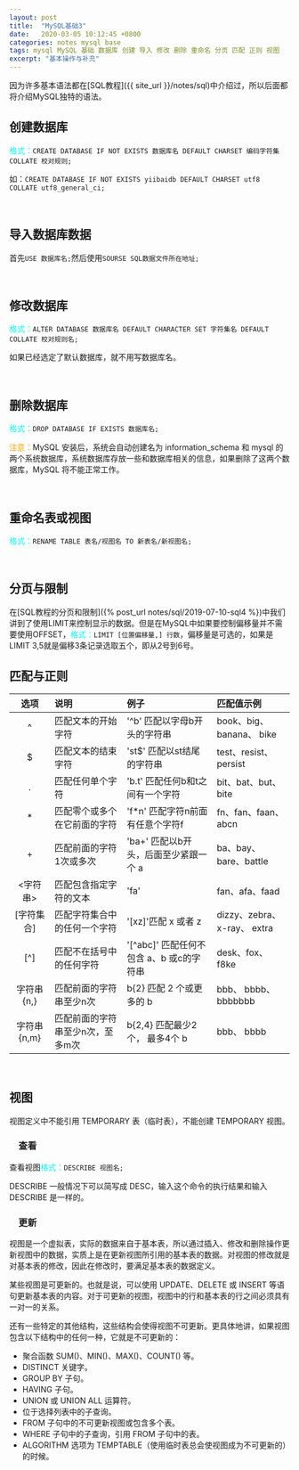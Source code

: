 ```yaml
---
layout: post
title:  "MySQL基础3"
date:   2020-03-05 10:12:45 +0800
categories: notes mysql base
tags: mysql MySQL 基础 数据库 创建 导入 修改 删除 重命名 分页 匹配 正则 视图
excerpt: "基本操作与补充"
---
```


因为许多基本语法都在[SQL教程]({{ site_url }}/notes/sql)中介绍过，所以后面都将介绍MySQL独特的语法。

## 创建数据库

<span style="color:aqua">格式：</span>`CREATE DATABASE IF NOT EXISTS 数据库名 DEFAULT CHARSET 编码字符集 COLLATE 校对规则;`

如：`CREATE DATABASE IF NOT EXISTS yiibaidb DEFAULT CHARSET utf8 COLLATE utf8_general_ci;`

&emsp;

## 导入数据库数据

首先`USE 数据库名;`然后使用`SOURSE SQL数据文件所在地址;`

&emsp;

## 修改数据库

<span style="color:aqua">格式：</span>`ALTER DATABASE 数据库名 DEFAULT CHARACTER SET 字符集名 DEFAULT COLLATE 校对规则名;`

如果已经选定了默认数据库，就不用写数据库名。

&emsp;

## 删除数据库

<span style="color:aqua">格式：</span>`DROP DATABASE IF EXISTS 数据库名;`

<span style="color:orange">注意：</span>MySQL 安装后，系统会自动创建名为 information_schema 和 mysql 的两个系统数据库，系统数据库存放一些和数据库相关的信息，如果删除了这两个数据库，MySQL 将不能正常工作。

&emsp;

## 重命名表或视图

<span style="color:aqua">格式：</span>`RENAME TABLE 表名/视图名 TO 新表名/新视图名;`


&emsp;

## 分页与限制

在[SQL教程的分页和限制]({% post_url notes/sql/2019-07-10-sql4 %})中我们讲到了使用LIMIT来控制显示的数据。但是在MySQL中如果要控制偏移量并不需要使用OFFSET，<span style="color:aqua">格式：</span>`LIMIT [位置偏移量,] 行数`，偏移量是可选的，如果是LIMIT 3,5就是偏移3条记录选取五个，即从2号到6号。

## 匹配与正则

选项|说明|例子|匹配值示例
:--:|:--|:---|:--------
^|匹配文本的开始字符|'^b' 匹配以字母b开头的字符串|book、big、banana、 bike
$|匹配文本的结束字符|'st$' 匹配以st结尾的字符串|test、resist、persist
.|匹配任何单个字符|'b.t' 匹配任何b和t之间有一个字符|bit、bat、but、bite
\*|匹配零个或多个在它前面的字符|'f*n' 匹配字符n前面有任意个字符f|fn、fan、faan、abcn
+|匹配前面的字符1次或多次|'ba+' 匹配以b开头，后面至少紧跟一个 a|ba、bay、bare、battle
<字符串>|匹配包含指定字符的文本|'fa'|fan、afa、faad
[字符集合]|匹配字符集合中的任何一个字符|'[xz]'匹配 x 或者 z|dizzy、zebra、x-ray、 extra
[^]|匹配不在括号中的任何字符|'[^abc]' 匹配任何不包含 a、b 或c的字符串|desk、fox、f8ke
字符串{n,}|匹配前面的字符串至少n次|b{2} 匹配 2 个或更多的 b|bbb、 bbbb、 bbbbbbb
字符串{n,m}|匹配前面的字符串至少n次，至多m次|b{2,4} 匹配最少2个， 最多4个 b|bbb、 bbbb

&emsp;

## 视图

视图定义中不能引用 TEMPORARY 表（临时表），不能创建 TEMPORARY 视图。

### &emsp;查看

查看视图<span style="color:aqua">格式：</span>`DESCRIBE 视图名;`

DESCRIBE 一般情况下可以简写成 DESC，输入这个命令的执行结果和输入 DESCRIBE 是一样的。

### &emsp;更新

视图是一个虚拟表，实际的数据来自于基本表，所以通过插入、修改和删除操作更新视图中的数据，实质上是在更新视图所引用的基本表的数据。对视图的修改就是对基本表的修改，因此在修改时，要满足基本表的数据定义。

某些视图是可更新的。也就是说，可以使用 UPDATE、DELETE 或 INSERT 等语句更新基本表的内容。对于可更新的视图，视图中的行和基本表的行之间必须具有一对一的关系。

还有一些特定的其他结构，这些结构会使得视图不可更新。更具体地讲，如果视图包含以下结构中的任何一种，它就是不可更新的：

+ 聚合函数 SUM()、MIN()、MAX()、COUNT() 等。
+ DISTINCT 关键字。
+ GROUP BY 子句。
+ HAVING 子句。
+ UNION 或 UNION ALL 运算符。
+ 位于选择列表中的子查询。
+ FROM 子句中的不可更新视图或包含多个表。
+ WHERE 子句中的子查询，引用 FROM 子句中的表。
+ ALGORITHM 选项为 TEMPTABLE（使用临时表总会使视图成为不可更新的）的时候。
